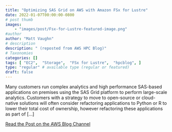 ```yaml
---
title: "Optimizing SAS Grid on AWS with Amazon FSx for Lustre"
date: 2022-01-07T00:00:00-0800
# post thumb
images:
    - "images/post/Fsx-for-Lustre-featured-image.png"
#author
author: "Matt Vaughn"
# description
description: " (reposted from AWS HPC Blog)"
# Taxonomies
categories: []
tags: [ "EC2",  "Storage",  "FSx for Lustre",  "hpcblog", ]
type: "regular" # available type (regular or featured)
draft: false
---
```


Many customers run complex analytics and high performance SAS-based applications on premises using the SAS Grid platform to perform large-scale analytics. Customers with a strategy to move to open-source or cloud-native solutions will often consider refactoring applications to Python or R to lower their total cost of ownership, however refactoring these applications as part of […]

<a href="https://aws.amazon.com/blogs/storage/optimizing-sas-grid-on-aws-with-amazon-fsx-for-lustre/" class="btn btn-primary btn-lg active" role="button" aria-pressed="true" style="margin-top: 8px;">Read the Post on the AWS Blog Channel</a>